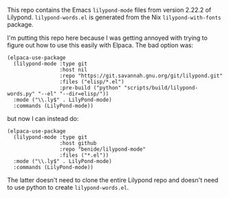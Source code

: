 This repo contains the Emacs `lilypond-mode` files from version 2.22.2 of Lilypond. `lilypond-words.el` is generated from the Nix `lilypond-with-fonts` package.

I'm putting this repo here because I was getting annoyed with trying to figure out how to use this easily with Elpaca. The bad option was:

```elisp
(elpaca-use-package
  (lilypond-mode :type git
	             :host nil
	             :repo "https://git.savannah.gnu.org/git/lilypond.git"
	             :files ("elisp/*.el")
                 :pre-build ("python" "scripts/build/lilypond-words.py" "--el" "--dir=elisp/"))
  :mode ("\\.ly$" . LilyPond-mode)
  :commands (LilyPond-mode))
```

but now I can instead do:

```elisp
(elpaca-use-package
  (lilypond-mode :type git
	             :host github
	             :repo "benide/lilypond-mode"
                 :files ("*.el"))
  :mode ("\\.ly$" . LilyPond-mode)
  :commands (LilyPond-mode))

```

The latter doesn't need to clone the entire Lilypond repo and doesn't need to use python to create `lilypond-words.el`.

